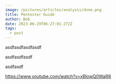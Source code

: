 ```yaml
---
image: /pictures/articles/analysis/done.png
title: Pentester Guide
author: Bob
date: 2023-06-29T06:27:01.272Z
tags:
  - post
---
```

asdfasdfasdfasdf

asdfasdfasdf

asdfasdf

<https://www.youtube.com/watch?v=xBIowQ0WaR8>
